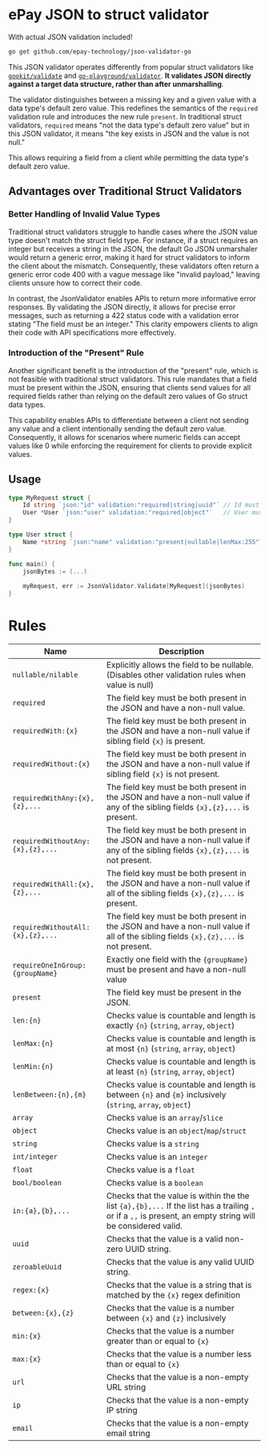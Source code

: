 # ePay JSON to struct validator
With actual JSON validation included!

```bash
go get github.com/epay-technology/json-validator-go
```

This JSON validator operates differently from popular struct validators like [`gookit/validate`](https://github.com/gookit/validate) and [`go-playground/validator`](https://github.com/go-playground/validator). 
**It validates JSON directly against a target data structure, rather than after unmarshalling**.

The validator distinguishes between a missing key and a given value with a data type's default zero value. 
This redefines the semantics of the `required` validation rule and introduces the new rule `present`. 
In traditional struct validators, `required` means "not the data type's default zero value" 
but in this JSON validator, it means "the key exists in JSON and the value is not null."

This allows requiring a field from a client while permitting the data type's default zero value.

## Advantages over Traditional Struct Validators
### Better Handling of Invalid Value Types
Traditional struct validators struggle to handle cases where the JSON value type doesn't match the struct field type. 
For instance, if a struct requires an integer but receives a string in the JSON, the default Go JSON unmarshaler would return a generic error, making it hard for struct validators to inform the client about the mismatch. 
Consequently, these validators often return a generic error code 400 with a vague message like "invalid payload," leaving clients unsure how to correct their code.

In contrast, the JsonValidator enables APIs to return more informative error responses. 
By validating the JSON directly, it allows for precise error messages, such as returning a 422 status code with a validation error stating "The field must be an integer." 
This clarity empowers clients to align their code with API specifications more effectively.

### Introduction of the "Present" Rule
Another significant benefit is the introduction of the "present" rule, which is not feasible with traditional struct validators. 
This rule mandates that a field must be present within the JSON, ensuring that clients send values for all required fields rather than relying on the default zero values of Go struct data types.

This capability enables APIs to differentiate between a client not sending any value and a client intentionally sending the default zero value. 
Consequently, it allows for scenarios where numeric fields can accept values like 0 while enforcing the requirement for clients to provide explicit values.

## Usage
```go
type MyRequest struct {
    Id string `json:"id" validation:"required|string|uuid"` // Id must be present with non-null uuid string
    User *User `json:"user" validation:"required|object"`   // User must be present with non-null object value
}

type User struct {
    Name *string `json:"name" validation:"present|nullable|lenMax:255"` // Name must be present, but can be null or a string with a maximum length of 255 chars
}

func main() {
    jsonBytes := (...)
    
    myRequest, err := JsonValidator.Validate[MyRequest](jsonBytes)
}
```

# Rules
| Name                             | Description                                                                                                                                                  |
|----------------------------------|--------------------------------------------------------------------------------------------------------------------------------------------------------------|
| `nullable/nilable`               | Explicitly allows the field to be nullable. <br/>(Disables other validation rules when value is null)                                                        |
| `required`                       | The field key must be both present in the JSON and have a non-null value.                                                                                    |
| `requiredWith:{x}`               | The field key must be both present in the JSON and have a non-null value if sibling field `{x}` is present.                                                  |
| `requiredWithout:{x}`            | The field key must be both present in the JSON and have a non-null value if sibling field `{x}` is not present.                                              |
| `requiredWithAny:{x},{z},...`    | The field key must be both present in the JSON and have a non-null value if any of the sibling fields `{x},{z},...` is present.                              |
| `requiredWithoutAny:{x},{z},...` | The field key must be both present in the JSON and have a non-null value if any of the sibling fields `{x},{z},...` is not present.                          |
| `requiredWithAll:{x},{z},...`    | The field key must be both present in the JSON and have a non-null value if all of the sibling fields `{x},{z},...` is present.                              |
| `requiredWithoutAll:{x},{z},...` | The field key must be both present in the JSON and have a non-null value if all of the sibling fields `{x},{z},...` is not present.                          |
| `requireOneInGroup:{groupName}`  | Exactly one field with the `{groupName}` must be present and have a non-null value                                                                           |
| `present`                        | The field key must be present in the JSON.                                                                                                                   |
| `len:{n}`                        | Checks value is countable and length is exactly `{n}` (`string`, `array`, `object`)                                                                          |
| `lenMax:{n}`                     | Checks value is countable and length is at most `{n}` (`string`, `array`, `object`)                                                                          |
| `lenMin:{n}`                     | Checks value is countable and length is at least `{n}` (`string`, `array`, `object`)                                                                         |
| `lenBetween:{n},{m}`             | Checks value is countable and length is between `{n}` and `{m}` inclusively (`string`, `array`, `object`)                                                    |
| `array`                          | Checks value is an `array`/`slice`                                                                                                                           | 
| `object`                         | Checks value is an `object`/`map`/`struct`                                                                                                                   |
| `string`                         | Checks value is a `string`                                                                                                                                   |
| `int/integer`                    | Checks value is an `integer`                                                                                                                                 |
| `float`                          | Checks value is a `float`                                                                                                                                    |
| `bool/boolean`                   | Checks value is a `boolean`                                                                                                                                  |
| `in:{a},{b},...`                 | Checks that the value is within the the list `{a},{b},...` If the list has a trailing `,` or if a `,,` is present, an empty string will be considered valid. |
| `uuid`                           | Checks that the value is a valid non-zero UUID string.                                                                                                       |
| `zeroableUuid`                   | Checks that the value is any valid UUID string.                                                                                                              |
| `regex:{x}`                      | Checks that the value is a string that is matched by the `{x}` regex definition                                                                              |
| `between:{x},{z}`                | Checks that the value is a number between `{x}` and `{z}` inclusively                                                                                        |
| `min:{x}`                        | Checks that the value is a number greater than or equal to `{x}`                                                                                             |
| `max:{x}`                        | Checks that the value is a number less than or equal to `{x}`                                                                                                |
| `url`                            | Checks that the value is a non-empty URL string                                                                                                              |
| `ip`                             | Checks that the value is a non-empty IP string                                                                                                               |
| `email`                          | Checks that the value is a non-empty email string                                                                                                            |
